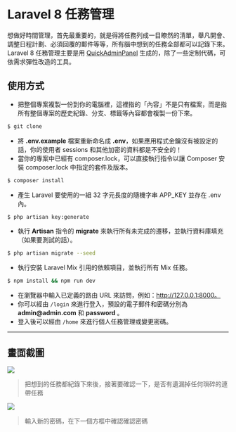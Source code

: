 # Laravel 8 任務管理

想做好時間管理，首先最重要的，就是得將任務列成一目瞭然的清單，舉凡開會、調整日程計劃、必須回覆的郵件等等，所有腦中想到的任務全部都可以記錄下來。Laravel 8 任務管理主要是用 [QuickAdminPanel](https://quickadminpanel.com) 生成的，除了一些定制代碼，可依需求彈性改造的工具。

## 使用方式
- 把整個專案複製一份到你的電腦裡，這裡指的「內容」不是只有檔案，而是指所有整個專案的歷史紀錄、分支、標籤等內容都會複製一份下來。
```sh
$ git clone
```
- 將 __.env.example__ 檔案重新命名成 __.env__，如果應用程式金鑰沒有被設定的話，你的使用者 sessions 和其他加密的資料都是不安全的！
- 當你的專案中已經有 composer.lock，可以直接執行指令以讓 Composer 安裝 composer.lock 中指定的套件及版本。
```sh
$ composer install
```
- 產生 Laravel 要使用的一組 32 字元長度的隨機字串 APP_KEY 並存在 .env 內。
```sh
$ php artisan key:generate
```
- 執行 __Artisan__ 指令的 __migrate__ 來執行所有未完成的遷移，並執行資料庫填充（如果要測試的話）。
```sh
$ php artisan migrate --seed
```
- 執行安裝 Laravel Mix 引用的依賴項目，並執行所有 Mix 任務。
```sh
$ npm install && npm run dev
```
- 在瀏覽器中輸入已定義的路由 URL 來訪問，例如：http://127.0.0.1:8000。
- 你可以經由 `/login` 來進行登入，預設的電子郵件和密碼分別為 __admin@admin.com__ 和 __password__ 。
- 登入後可以經由 `/home` 來進行個人任務管理或變更密碼。

----

## 畫面截圖
![](https://i.imgur.com/epzFjCT.png)
> 把想到的任務都紀錄下來後，接著要確認一下，是否有遺漏掉任何瑣碎的連帶任務

![](https://i.imgur.com/rgdxYJ3.png)
> 輸入新的密碼，在下一個方框中確認確認密碼
